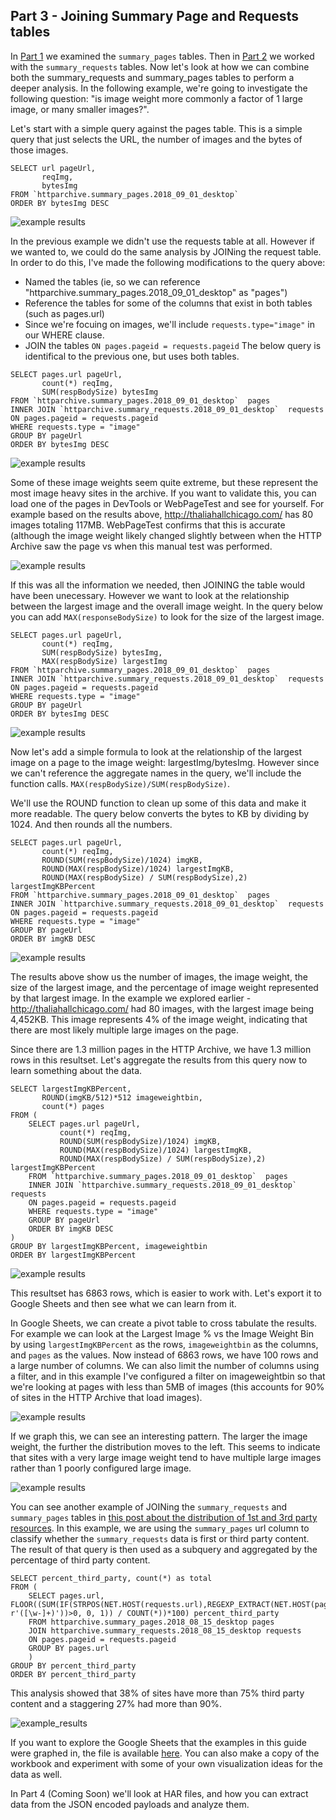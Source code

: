 Part 3 - Joining Summary Page and Requests tables
-------------------

In [Part 1](./guided_tour_summary_pages.md) we examined the `summary_pages` tables. Then in [Part 2](./guided_tour_summary_pages.md) we worked with the `summary_requests` tables. Now let's look at how we can combine both the summary_requests and summary_pages tables to perform a deeper analysis. In the following example, we're going to investigate the following question: 
       "is image weight more commonly a factor of 1 large image, or many smaller images?".

Let's start with a simple query against the pages table. This is a simple query that just selects the URL, the number of images and the bytes of those images.

```
SELECT url pageUrl, 
       reqImg, 
       bytesImg
FROM `httparchive.summary_pages.2018_09_01_desktop` 
ORDER BY bytesImg DESC
```
![example results](./images/guided_tour_summary_requests_pages_join_example1.jpg)


In the previous example we didn't use the requests table at all. However if we wanted to, we could do the same analysis by JOINing the request table. In order to do this, I've made the following modifications to the query above:
* Named the tables (ie, so we can reference "httparchive.summary_pages.2018_09_01_desktop" as "pages") 
* Reference the tables for some of the columns that exist in both tables (such as pages.url)
* Since we're focuing on images, we'll include `requests.type="image"` in our WHERE clause. 
* JOIN the tables `ON pages.pageid = requests.pageid`
The below query is identifical to the previous one, but uses both tables.

```
SELECT pages.url pageUrl,
       count(*) reqImg, 
       SUM(respBodySize) bytesImg 
FROM `httparchive.summary_pages.2018_09_01_desktop`  pages
INNER JOIN `httparchive.summary_requests.2018_09_01_desktop`  requests
ON pages.pageid = requests.pageid
WHERE requests.type = "image"
GROUP BY pageUrl
ORDER BY bytesImg DESC
```
![example results](./images/guided_tour_summary_requests_pages_join_example2.jpg)

Some of these image weights seem quite extreme, but these represent the most image heavy sites in the archive. If you want to validate this, you can load one of the pages in DevTools or WebPageTest and see for yourself.  For example based on the results above,  http://thaliahallchicago.com/ has 80 images totaling 117MB. WebPageTest confirms that this is accurate (although the image weight likely changed slightly between when the HTTP Archive saw the page vs when this manual test was performed.

![example results](./images/guided_tour_summary_requests_pages_join_example2_wpt.jpg)

If this was all the information we needed, then JOINING the table would have been unecessary. However we want to look at the relationship between the largest image and the overall image weight. In the query below you can add `MAX(responseBodySize)` to look for the size of the largest image.

```
SELECT pages.url pageUrl,
       count(*) reqImg, 
       SUM(respBodySize) bytesImg, 
       MAX(respBodySize) largestImg 
FROM `httparchive.summary_pages.2018_09_01_desktop`  pages
INNER JOIN `httparchive.summary_requests.2018_09_01_desktop`  requests
ON pages.pageid = requests.pageid
WHERE requests.type = "image"
GROUP BY pageUrl
ORDER BY bytesImg DESC
```
![example results](./images/guided_tour_summary_requests_pages_join_example3.jpg)

Now let's add a simple formula to look at the relationship of the largest image on a page to the image weight:  largestImg/bytesImg. However since we can't reference the aggregate names in the query, we'll include the function calls. `MAX(respBodySize)/SUM(respBodySize)`.

We'll use the ROUND function to clean up some of this data and make it more readable. The query below converts the bytes to KB by dividing by 1024.  And then rounds all the numbers.

```
SELECT pages.url pageUrl, 
       count(*) reqImg, 
       ROUND(SUM(respBodySize)/1024) imgKB, 
       ROUND(MAX(respBodySize)/1024) largestImgKB,
       ROUND(MAX(respBodySize) / SUM(respBodySize),2) largestImgKBPercent
FROM `httparchive.summary_pages.2018_09_01_desktop`  pages
INNER JOIN `httparchive.summary_requests.2018_09_01_desktop`  requests
ON pages.pageid = requests.pageid
WHERE requests.type = "image"
GROUP BY pageUrl
ORDER BY imgKB DESC
```

![example results](./images/guided_tour_summary_requests_pages_join_example4.jpg)

The results above show us the number of images, the image weight, the size of the largest image, and the percentage of image weight represented by that largest image. In the example we explored earlier - http://thaliahallchicago.com/ had 80 images, with the largest image being 4,452KB.   This image represents 4% of the image weight, indicating that there are most likely multiple large images on the page.

Since there are 1.3 million pages in the HTTP Archive, we have 1.3 million rows in this resultset. Let's aggregate the results from this query now to learn something about the data.

```
SELECT largestImgKBPercent, 
       ROUND(imgKB/512)*512 imageweightbin, 
       count(*) pages
FROM (
    SELECT pages.url pageUrl, 
           count(*) reqImg, 
           ROUND(SUM(respBodySize)/1024) imgKB, 
           ROUND(MAX(respBodySize)/1024) largestImgKB,
           ROUND(MAX(respBodySize) / SUM(respBodySize),2) largestImgKBPercent
    FROM `httparchive.summary_pages.2018_09_01_desktop`  pages
    INNER JOIN `httparchive.summary_requests.2018_09_01_desktop`  requests
    ON pages.pageid = requests.pageid
    WHERE requests.type = "image"
    GROUP BY pageUrl
    ORDER BY imgKB DESC
) 
GROUP BY largestImgKBPercent, imageweightbin
ORDER BY largestImgKBPercent
```
![example results](./images/guided_tour_summary_requests_pages_join_example5.jpg)

This resultset has 6863 rows, which is easier to work with. Let's export it to Google Sheets and then see what we can learn from it. 

In Google Sheets, we can create a pivot table to cross tabulate the results. For example we can look at the Largest Image % vs the Image Weight Bin by using `largestImgKBPercent` as the rows, `imageweightbin` as the columns, and `pages` as the values. Now instead of 6863 rows, we have 100 rows and a large number of columns. We can also limit the number of columns using a filter, and in this example I've configured a filter on imageweightbin so that we're looking at pages with less than 5MB of images (this accounts for 90% of sites in the HTTP Archive that load images).

![example results](./images/guided_tour_summary_requests_pages_join_example6.jpg)

If we graph this, we can see an interesting pattern. The larger the image weight, the further the distribution moves to the left. This seems to indicate that sites with a very large image weight tend to have multiple large images rather than 1 poorly configured large image.

![example results](./images/guided_tour_summary_requests_pages_join_example7.jpg)

You can see another example of JOINing the `summary_requests` and `summary_pages` tables in [this post about the distribution of 1st and 3rd party resources](https://discuss.httparchive.org/t/what-is-the-distribution-of-1st-party-vs-3rd-party-resources/100/14). In this example, we are using the `summary_pages` url column to classify whether the `summary_requests` data is first or third party content. The result of that query is then used as a subquery and aggregated by the percentage of third party content.

```
SELECT percent_third_party, count(*) as total
FROM (
    SELECT pages.url, FLOOR((SUM(IF(STRPOS(NET.HOST(requests.url),REGEXP_EXTRACT(NET.HOST(pages.url), r'([\w-]+)'))>0, 0, 1)) / COUNT(*))*100) percent_third_party
    FROM httparchive.summary_pages.2018_08_15_desktop pages 
    JOIN httparchive.summary_requests.2018_08_15_desktop requests
    ON pages.pageid = requests.pageid
    GROUP BY pages.url
	)
GROUP BY percent_third_party
ORDER BY percent_third_party
```

This analysis showed that 38% of sites have more than 75% third party content and a staggering 27% had more than 90%.

![example_results](https://discourse-cdn-sjc2.com/standard17/uploads/httparchive/original/2X/8/8b22b13c49dafd17b2dcaca9d80eda6a2c41feda.png)

If you want to explore the Google Sheets that the examples in this guide were graphed in, the file is available [here](https://docs.google.com/spreadsheets/d/15Hie8J0XRHcG6OGTRx14p2cAouQcxiq73Hu2dpsgvxM/edit?usp=sharing). You can also make a copy of the workbook and experiment with some of your own visualization ideas for the data as well.

In Part 4 (Coming Soon) we'll look at HAR files, and how you can extract data from the JSON encoded payloads and analyze them.

